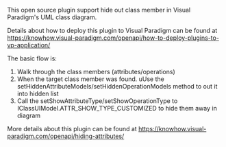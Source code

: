 This open source plugin support hide out class member in Visual Paradigm's UML class diagram.

Details about how to deploy this plugin to Visual Paradigm can be found at https://knowhow.visual-paradigm.com/openapi/how-to-deploy-plugins-to-vp-application/

The basic flow is:
1. Walk through the class members (attributes/operations)
2. When the target class member was found. uUse the setHiddenAttributeModels/setHiddenOperationModels method to out it into hidden list
3. Call the setShowAttributeType/setShowOperationType to IClassUIModel.ATTR_SHOW_TYPE_CUSTOMIZED to hide them away in diagram

More details about this plugin can be found at https://knowhow.visual-paradigm.com/openapi/hiding-attributes/
